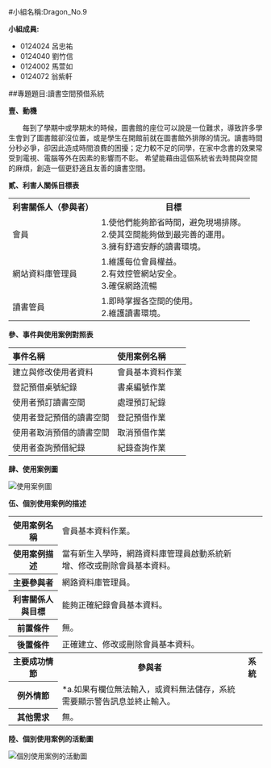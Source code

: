 #小組名稱:Dragon_No.9

**小組成員:**

- 0124024 呂忠祐
- 0124040 劉竹信
- 0124002 馬萱如
- 0124072 翁紫軒

##專題題目:讀書空間預借系統

**壹、動機**

　　每到了學期中或學期末的時候，圖書館的座位可以說是一位難求，導致許多學生會到了圖書館卻沒位置，或是學生在開館前就在圖書館外排隊的情況。讀書時間分秒必爭，卻因此造成時間浪費的困擾；定力較不足的同學，在家中念書的效果常受到電視、電腦等外在因素的影響而不彰。
希望能藉由這個系統省去時間與空間的麻煩，創造一個更舒適且友善的讀書空間。

**貳、利害人關係目標表**

  <table border="0">
    <tr>
      <th>利害關係人（參與者）</th>
      <th>目標</th>
    </tr>
    <tr>
      <td>會員</td>
      <td>
        1.使他們能夠節省時間，避免現場排隊。<br>
        2.使其空間能夠做到最完善的運用。<br>
        3.擁有舒適安靜的讀書環境。</td>
    </tr>
    <tr>
      <td>網站資料庫管理員</td>
      <td>
        1.維護每位會員權益。<br>
      	2.有效控管網站安全。<br>
        3.確保網路流暢</td>
    </tr>
    <tr>
      <td>讀書管員</td>
      <td>
        1.即時掌握各空間的使用。<br>
        2.維護讀書環境。</td>
    </tr>
  </table>

**參、事件與使用案例對照表**

| 事件名稱                 | 使用案例名稱     |
|:-------------------------|:-----------------|
| 建立與修改使用者資料     | 會員基本資料作業 |
| 登記預借桌號紀錄         | 書桌編號作業     |
| 使用者預訂讀書空間       | 處理預訂紀錄     |
| 使用者登記預借的讀書空間 | 登記預借作業     |
| 使用者取消預借的讀書空間 | 取消預借作業     |
| 使用者查詢預借紀錄       | 紀錄查詢作業     |

**肆、使用案例圖**

<p><img src="http://i.imgur.com/r2dK0XQ.png?1" title="使用案例圖" /></p>

**伍、個別使用案例的描述**

  <table border="0">
    <tr>
      <th>使用案例名稱</th>
      <td>會員基本資料作業。</td>
    </tr>
    <tr>
      <th>使用案例描述</th>
      <td>當有新生入學時，網路資料庫管理員啟動系統新增、修改或刪除會員基本資料。</td>
    </tr>
    <tr>
      <th>主要參與者</th>
      <td>網路資料庫管理員。</td>
    </tr>    
    <tr>
      <th>利害關係人與目標</th>
      <td>能夠正確紀錄會員基本資料。</td>
    </tr>  
    <tr>
      <th>前置條件</th>
      <td>無。</td>
    </tr>   
    <tr>
      <th>後置條件</th>
      <td>正確建立、修改或刪除會員基本資料。</td>
    </tr>       
    <tr>
      <th>主要成功情節</th>
      <th>參與者</th>
      <th>系統</th>
    </tr>        
    <tr>
      <th>例外情節</th>
      <td>*a.如果有欄位無法輸入，或資料無法儲存，系統需要顯示警告訊息並終止輸入。</td>
    </tr>  
    <tr>
      <th>其他需求</th>
      <td>無。</td>
    </tr>  
  </table>
  
**陸、個別使用案例的活動圖**
<p><img src="http://i.imgur.com/VEPMri8.png?1" title="個別使用案例的活動圖" /></p>
